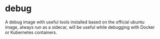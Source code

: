 # debug
A debug image with useful tools installed based on the official ubuntu image, always run as a sidecar, will be useful while debugging with Docker or Kubernetes containers.
